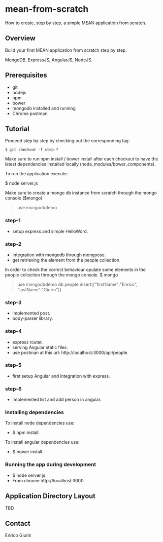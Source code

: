 # mean-from-scratch
How to create, step by step,  a simple MEAN application from scratch.

## Overview
Build your first MEAN application from scratch step by step.

MongoDB, ExpressJS, AngularJS, NodeJS.

## Prerequisites
- git
- nodejs
- npm
- bower
- mongodb installed and running
- Chrome postman



## Tutorial

Proceed step by step by checking out the corresponding tag:

    $ git checkout -f step-?

Make sure to run npm install / bower install after each checkout to have the latest dependencies installed locally (node_modules/bower_components).

To run the application execute:

$ node server.js

Make sure to create a mongo db instance from scratch through the mongo console ($mongo)
> use mongodbdemo


### step-1

- setup express and simple HelloWord.

### step-2

- Integration with mongodb through mongoose.
- get retrieving the element from the people collection.

In order to check the correct behaviour opulate some elements in the people collection through the mongo console.
$ mongo
> use mongodbdemo
> db.people.insert({"firstName":"Enrico", "lastName":"Giurin"})


### step-3

- implemented post.
- body-parser library.


### step-4

- express router.
- serving Angular static files.
- use postman at this url: http://localhost:3000/api/people.


### step-5

- first setup Angular and integration with express.

### step-6

- Implemented list and add person in angular.



### Installing dependencies

To install node dependencies use:
- $ npm install

To install angular dependencies use:
- $ bower install



### Running the app during development

- $ node server.js
- From chrome http://localhost:3000



## Application Directory Layout
TBD

## Contact

Enrico Giurin
